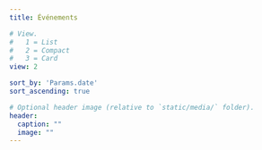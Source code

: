 ```yaml
---
title: Événements

# View.
#   1 = List
#   2 = Compact
#   3 = Card
view: 2

sort_by: 'Params.date'
sort_ascending: true

# Optional header image (relative to `static/media/` folder).
header:
  caption: ""
  image: ""
---
```

